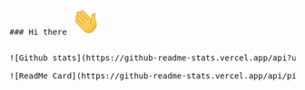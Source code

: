 <pre>
### Hi there <img src="https://raw.githubusercontent.com/ABSphreak/ABSphreak/master/gifs/Hi.gif" width="50px">
<pre>

![Github stats](https://github-readme-stats.vercel.app/api?username=HarshSinha18)

![ReadMe Card](https://github-readme-stats.vercel.app/api/pin/?username=YourUsername&repo=YourRepositoryName)

